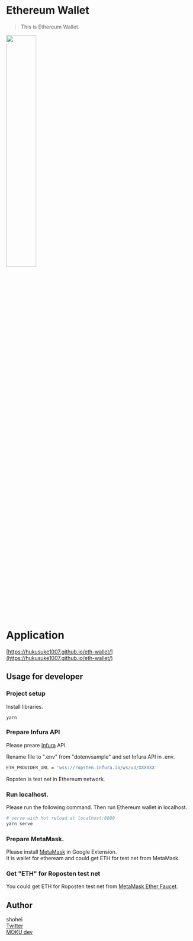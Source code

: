 # Ethereum Wallet
> This is Ethereum Wallet.

<a href="https://imgur.com/IGVIKg2"><img src="https://i.imgur.com/IGVIKg2.png" width="40%" height="40%" /></a>

# Application
[https://hukusuke1007.github.io/eth-wallet/](https://hukusuke1007.github.io/eth-wallet/)

## Usage for developer

### Project setup
Install libraries.

```
yarn
```

### Prepare Infura API
Please preare [Infura](https://infura.io/) API.<br>

Rename file to ".env" from "dotenvsample" and set Infura API in .env.

``` bash
ETH_PROVIDER_URL = 'wss://ropsten.infura.io/ws/v3/XXXXXX'
```

Ropsten is test net in Ethereum network.<br>

### Run localhost.
Please run the following command. Then run Ethereum wallet in localhost.
``` bash
# serve with hot reload at localhost:8080
yarn serve
```

### Prepare MetaMask.
Please install [MetaMask](https://metamask.io/) in Google Extension.<br>
It is wallet for etheream and could get ETH for test net from MetaMask.

### Get "ETH" for Roposten test net
You could get ETH for Roposten test net from [MetaMask Ether Faucet](https://faucet.metamask.io/).

## Author
shohei<br>
[Twitter](https://twitter.com/hobbydevelop)<br>
[MOKU dev](https://mokudev.connpass.com/)
